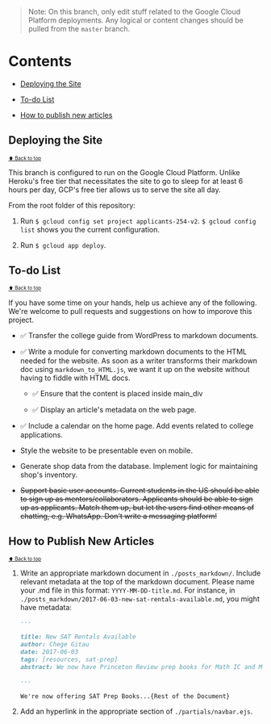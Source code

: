> Note: On this branch, only edit stuff related to the Google Cloud Platform deployments. Any logical or content changes should be pulled from the `master` branch.

# Contents

* [Deploying the Site](#deploying-the-site)

* [To-do List](#kenyans-applying-to-us-universities-to-do-list)

* [How to publish new articles](#how-to-publish-new-articles)

## Deploying the Site

<sub><sup>[:arrow_up: Back to top](#contents)</sup></sub>

This branch is configured to run on the Google Cloud Platform. Unlike Heroku's free tier that necessitates the site to go to sleep for at least 6 hours per day, GCP's free tier allows us to serve the site all day.

From the root folder of this repository:

1. Run `$ gcloud config set project applicants-254-v2`. `$ gcloud config list` shows you the current configuration.

1. Run `$ gcloud app deploy`.

## To-do List

<sub><sup>[:arrow_up: Back to top](#contents)</sup></sub>

If you have some time on your hands, help us achieve any of the following. We're welcome to pull requests and suggestions on how to imporove this project.

* :white_check_mark: Transfer the college guide from WordPress to markdown documents.

* :white_check_mark: Write a module for converting markdown documents to the HTML needed for the website. As soon as a writer transforms their markdown doc using `markdown_to_HTML.js`, we want it up on the website without having to fiddle with HTML docs.

  * :white_check_mark: Ensure that the content is placed inside main_div

  * :white_check_mark: Display an article's metadata on the web page.

* :white_check_mark: Include a calendar on the home page. Add events related to college applications.

* Style the website to be presentable even on mobile.

* Generate shop data from the database. Implement logic for maintaining shop's inventory.

* ~~Support basic user accounts. Current students in the US should be able to sign up as mentors/collaborators. Applicants should be able to sign up as applicants. Match them up, but let the users find other means of chatting, e.g. WhatsApp. Don't write a messaging platform!~~

## How to Publish New Articles

<sub><sup>[:arrow_up: Back to top](#contents)</sup></sub>

1. Write an appropriate markdown document in `./posts_markdown/`. Include relevant metadata at the top of the markdown document. Please name your .md file in this format: `YYYY-MM-DD-title.md`. For instance, in `./posts_markdown/2017-06-03-new-sat-rentals-available.md`, you might have metadata:

    ```markdown
    ---

    title: New SAT Rentals Available
    author: Chege Gitau
    date: 2017-06-03
    tags: [resources, sat-prep]
    abstract: We now have Princeton Review prep books for Math IC and Math IIC, and Barron's prep books for Biology E/M and Chemistry.

    ---

    We're now offering SAT Prep Books...{Rest of the Document}
    ```

2. Add an hyperlink in the appropriate section of `./partials/navbar.ejs`.
